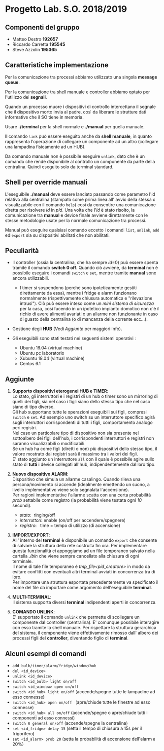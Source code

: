 # Progetto Lab. S.O. 2018/2019

## Componenti del gruppo
- Matteo Destro __192657__
- Riccardo Carretta __195545__
- Steve Azzolin __195365__

## Caratteristiche implementazione
Per la comunicazione tra processi abbiamo utilizzato una singola __message queue__.

Per la comunicazione tra shell manuale e controller abbiamo optato per l'utilizzo dei __segnali__.

Quando un processo muore i dispositivi di controllo intercettano il segnale che il dispositivo morto invia al padre, così da liberare le strutture dati informative che il SO tiene in memoria.

Usare __./terminal__ per la shell normale e __./manual__ per quella manuale.

Il comando `link` può essere eseguito anche da __shell manuale__, in quanto rappresenta l'operazione di collegare un componente ad un altro (collegare una lampadina fisicamente ad un HUB).

Da comando manuale non è possibile eseguire `unlink`, dato che è un comando che rende disponibile al controllo un componente da parte della centralina. Quindi eseguito solo da terminal standard.




## Shell per override manuali
L'eseguibile __./manual__ deve essere lanciato passando come parametro l'id relativo alla centralina (stampato come prima linea all' avvio della stessa o visualizzabile con il comando `help`) così da consentire una comunicazione diretta per risolvere *id* in *pid*.
Una volta che l'*id* è stato risolto, la comunicazione tra __manual__ e device finale avviene direttamente con le stesse metodologie usate per la normale comunicazione tra processi.

Manual può eseguire qualsiasi comando eccetto i comandi `list`, `unlink`, `add` ed `export` sia su dispositivi abilitati che non abilitati.



## Peculiarità
- Il controller (ossia la centralina, che ha sempre *id*=0) può essere  spenta tramite il comando __switch 0 off__.
Quando ciò avviene, da **terminal** non è possibile eseguire i comandi `switch` e `set`, mentre tramite **manual** sono ancora utilizzabili.   
  - I timer si sospendono (perchè sono ipoteticamente gestiti direttamente da essa), mentre i fridge e alarm funzionano normalmente (rispettivamente chiusura automatica e "rilevazione intrusi"). Ciò può essere inteso come un *mini sistema di sicurezza* per la casa, così facendo in un ipotetico impianto domotico non c'è il richio di avere alimenti avariati o un allarme non funzionante in caso di guasto della centralina (o di mancanza della corrente ecc...).   


- Gestione degli __HUB__ (Vedi *Aggiunte* per maggiori info).

- Gli eseguibili sono stati testati nei seguenti sistemi operativi :   
   - Ubuntu 16.04 (virtual machine)
   - Ubuntu pc laboratorio
   - Xubuntu 18.04 (virtual machine)
   - Centos 6.1 


## Aggiunte
1. __Supporto dispositivi eterogenei HUB e TIMER__:   
     Lo stato, gli interruttori e i registri di un hub o timer sono un mirroring di quelli dei figli, sia nel caso i figli siano dello stesso tipo che nel caso siano di tipo diverso.  
     Gli hub supportano tutte le operazioni eseguibili sui figli, compresi `switch` e `set`. Ad esempio uno switch su un interruttore specifico agirà sugli interruttori corrispondenti di tutti i figli, comportamento analogo peri registri.   
     Nel caso un particolare tipo di dispositivo non sia presente nel sottoalbero dei figli dell'hub, i corrispondenti interruttori e registri non saranno visualizzabili o modificabili.    
     Se un hub ha come figli (diretti o non) più dispositivi dello stesso tipo, il valore mostrato dai registri sarà il massimo tra i valori dei figli.  
     E' stato aggiunto un interruttore `all` con il quale è possibile agire sullo stato di **tutti** i device collegati all'hub, indipendentemente dal loro tipo.


2. __Nuovo dispositivo ALARM__:  
     Dispositivo che simula un allarme casalingo. Quando rileva una persona/movimento si accende (idealmente emettendo un suono, a livello implementativo viene solo segnalata l'accensione).    
     Per ragioni implementative l'allarme scatta con una certa probabilità *prob* settabile come registro (la probabilità viene testata ogni *10* secondi).
     - _stato_: ​ ringing/off
     - _interruttori_: enable (on/off per accendere/spegnere)
     - _registro_: ​ ​ time​ = tempo di utilizzo (di accensione)

3. __IMPORT/EXPORT__:  
     All' interno del __terminal__ è disponibile un comando `export` che consente di salvare la struttura della rete costruita fin ora. Per implementare questa funzionalità ci appoggiamo ad un file temporaneo salvato nella cartella *./bin* che viene sempre cancellato alla chiusura di ogni terminale.     
     Il nome di tale file temporaneo è *tmp_file<pid_creatore>* in modo da evitare conflitti con eventuali altri terminal avviati in concorrenza tra di loro.   
     Per importare una struttura esportata precedentemente va specificato il nome del file da importare come argomento dell'eseguibile __terminal__.   
     

4. __MULTI-TERMINAL__:   
     Il sistema supporta diversi __terminal__ indipendenti aperti in concorrenza.

5. __COMANDO UNLINK__:  
     E' supportato il comando `unlink` che permette di scollegare un componente dal controller (centralina). E' comunque possibile interagire con esso tramite la shell manuale. Per rispettare la struttura gerarchica del sistema, il componente viene effettivamente rimosso dall' albero dei processi figli del **controller**, diventando figlio di **terminal**.



## Alcuni esempi di comandi
- `add bulb/timer/alarm/fridge/window/hub`
- `del <id_device>`
- `unlink <id_device>`
- `switch <id_bulb> light on/off`
- `switch <id_window> open on/off`
- `switch <id_hub> light on/off`  (accende/spegne tutte le lampadine ad esso connesse)
- `switch <id_hub> open on/off ` (apre/chiude tutte le finestre ad esso connesse)
- `switch <id_hub> all on/off`  (accende/spegne o apre/chiude tutti i componenti ad esso connessi)
- `switch 0 general on/off`  (accende/spegne la centralina)
- `set <id_fridge> delay 15` (setta il tempo di chiusura a 15s per il frigorifero)
- `set <id_alarm> prob 20` (setta la probabilità di accensione dell'alarm a 20%)